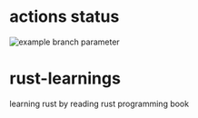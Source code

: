 # actions status
![example branch parameter](https://github.com/github/docs/actions/workflows/main.yml/badge.svg?branch=main)

# rust-learnings
learning rust by reading rust programming book
